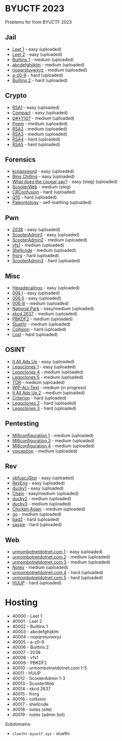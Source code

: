 # BYUCTF 2023
Problems for from BYUCTF 2023



## Jail
* [Leet 1](leet1/) - easy (uploaded)
* [Leet 2](leet2/) - easy (uploaded)
* [Builtins 1](builtins-1/) - medium (uploaded)
* [abcdefghijklm](abcdefghijklm/) - medium (uploaded)
* [nopqrstuvwxyz](nopqrstuvwxyz/) - medium (uploaded)
* [a-z0-9](a-z0-9/) - hard (uploaded)
* [Builtins 2](builtins-2/) - hard (uploaded)

## Crypto
* [RSA1](rsa1/) - easy (uploaded)
* [Compact](compact/) - easy (uploaded)
* [𐐗𐐡𐐆𐐑𐐓𐐄?](deseret/) - medium (uploaded)
* [Poem](poem/) - medium (uploaded)
* [RSA2](rsa2/) - medium (uploaded)
* [RSA3](rsa3/) - medium (uploaded)
* [RSA4](rsa4/) - hard (uploaded)
* [RSA5](rsa5/) - hard (uploaded)

## Forensics
* [kcpassword](kcpassword/) - easy (uploaded)
* [Bing Chilling](bing-chilling/) - easy (uploaded)
* [What does the cougar say?](cougar-say/) - easy (steg) (uploaded)
* [ScooterWeb](scooterweb/) - medium (steg)
* [CRConfusion](CRConfusion/) - hard (uploaded)
* [Q10](q10/) - hard (uploaded)
* [Paleontology](paleontology/) - self-loathing (uploaded)

## Pwn
* [2038](2038/) - easy (uploaded)
* [ScooterAdmin1](scooteradmin/) - easy (uploaded)
* [ScooterAdmin2](scooteradmin/) - medium (uploaded)
* [vfs1](vfs1/) - medium (uploaded)
* [Shellcode](shellcode/) - medium (uploaded)
* [frorg](frorg/) - hard (uploaded)
* [ScooterAdmin3](scooteradmin/) - hard (uploaded)

## Misc
* [Hexadecalingo](hexadecalingo/) - easy (uploaded)
* [006 I](006-1/) - easy (uploaded)
* [006 II](006-2/) - easy (uploaded)
* [006 III](006-3/) - medium (uploaded)
* [National Park](national-park/) - easy/medium (uploaded)
* [xkcd 2637](xkcd-2637/) - medium (uploaded)
* [PBKDF2](PBKDF2/) - medium (uploaded)
* [Sluethr](sluethr/) - medium (uploaded)
* [Collision](collision/) - hard (uploaded)
* [Lost](lost/) - hard (uploaded)

## OSINT
* [It All Ads Up](it-all-ads-up/) - easy (uploaded)
* [Legoclones 1](legoclones/) - easy (uploaded)
* [Legoclones 4](legoclones/) - medium (uploaded)
* [Legoclones 5](legoclones/) - medium (uploaded)
* [TOR](tor/) - medium (uploaded)
* [WIP-ALt-Text]() - medium (in progress)
* [It All Ads Up 2](it-all-ads-up2/) - medium (uploaded)
* [Criterion](criterion/) - hard (uploaded)
* [Legoclones 2](legoclones/) - hard (uploaded)
* [Legoclones 3](legoclones/) - hard (uploaded)

## Pentesting
* [MI6configuration 1](mi6configuration/) - medium (uploaded)
* [MI6configuration 3](mi6configuration/) - medium (uploaded)
* [MI6configuration 4](mi6configuration/) - medium (uploaded)
* [vmception](vmception/) - medium (uploaded)

## Rev
* [obfuscJStor](obfuscJStor) - easy (uploaded)
* [RevEng](reveng/) - easy (uploaded)
* [ducky1](ducky1/) - easy (uploaded)
* [Chain](chain/) - easy/medium (uploaded)
* [ducky2](ducky2/) - medium (uploaded)
* [ducky3](ducky3/) - medium (uploaded)
* [Chicken Again](chicken-again/) - medium (uploaded)
* [go](go/) - medium (uploaded)
* [bad2](bad2/) - hard (uploaded)
* [sassie](sassie/) - hard (uploaded)

## Web
* [urmombotnetdotnet.com 1](urmombotnetdotnet.com/Chall1.md) - easy (uploaded)
* [urmombotnetdotnet.com 2](urmombotnetdotnet.com/Chall2.md) - medium (uploaded)
* [urmombotnetdotnet.com 3](urmombotnetdotnet.com/Chall3.md) - medium (uploaded)
* [Notes](notes/) - medium (uploaded)
* [urmombotnetdotnet.com 4](urmombotnetdotnet.com/Chall4.md) - hard (uploaded)
* [urmombotnetdotnet.com 5](urmombotnetdotnet.com/Chall5.md) - hard (uploaded)
* [HUUP](HUUP/) - hard (uploaded)

# Hosting
* 40000 - Leet 1
* 40001 - Leet 2
* 40002 - Builtins 1
* 40003 - abcdefghijklm
* 40004 - nopqrstuvwxyz
* 40005 - a-z0-9
* 40006 - Builtins 2
* 40007 - 2038
* 40008 - vfs1
* 40009 - PBKDF2
* 40010 - urmombotnetdotnet.com 1-5
* 40011 - HUUP
* 40012 - ScooterAdmin 1-3
* 40013 - ScooterWeb
* 40014 - xkcd 2637
* 40015 - frorg
* 40016 - collision
* 40017 - shellcode
* 40018 - notes (site)
* 40019 - notes (admin bot)

Subdomains:
* `sluethr.byuctf.xyz` - sluethr
